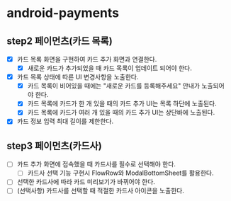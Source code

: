 # android-payments

## step2 페이먼츠(카드 목록)

- [x] 카드 목록 화면을 구현하여 카드 추가 화면과 연결한다.
    - [x] 새로운 카드가 추가되었을 때 카드 목록이 업데이트 되어야 한다.
- [x] 카드 목록 상태에 따른 UI 변경사항을 노출한다.
    - [x] 카드 목록이 비어있을 때에는 "새로운 카드를 등록해주세요" 안내가 노출되어야 한다.
    - [x] 카드 목록에 카드가 한 개 있을 때의 카드 추가 UI는 목록 하단에 노출된다.
    - [x] 카드 목록에 카드가 여러 개 있을 때의 카드 추가 UI는 상단바에 노출된다.
- [x] 카드 정보 입력 최대 길이를 제한한다.

## step3 페이먼츠(카드사)

- [ ] 카드 추가 화면에 접속했을 때 카드사를 필수로 선택해야 한다.
    - [ ] 카드사 선택 기능 구현시 FlowRow와 ModalBottomSheet를 활용한다.
- [ ] 선택한 카드사에 따라 카드 미리보기가 바뀌어야 한다.
- [ ] (선택사항) 카드사를 선택할 때 적절한 카드사 아이콘을 노출한다.
